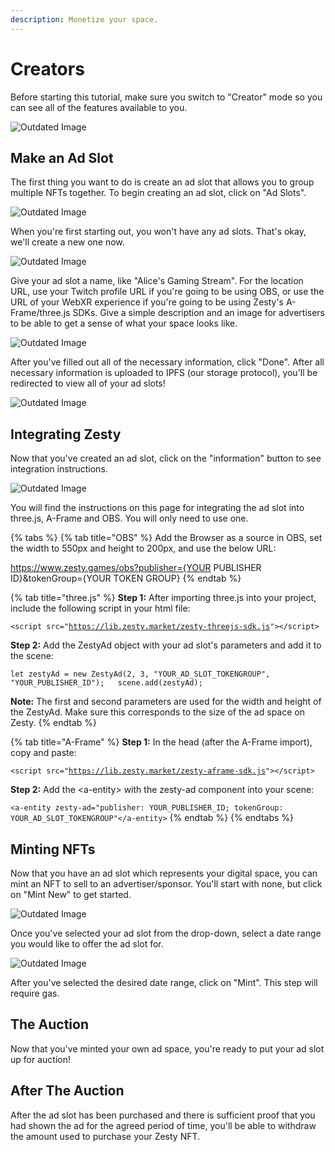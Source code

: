 ```yaml
---
description: Monetize your space.
---
```


# Creators

Before starting this tutorial, make sure you switch to "Creator" mode so you can see all of the features available to you.

![Outdated Image](../.gitbook/assets/image%20%287%29.png)

## Make an Ad Slot

The first thing you want to do is create an ad slot that allows you to group multiple NFTs together. To begin creating an ad slot, click on "Ad Slots".

![Outdated Image](../.gitbook/assets/image%20%2814%29.png)

When you're first starting out, you won't have any ad slots. That's okay, we'll create a new one now.

![Outdated Image](../.gitbook/assets/image%20%2811%29.png)

Give your ad slot a name, like "Alice's Gaming Stream". For the location URL, use your Twitch profile URL if you're going to be using OBS, or use the URL of your WebXR experience if you're going to be using Zesty's A-Frame/three.js SDKs. Give a simple description and an image for advertisers to be able to get a sense of what your space looks like.

![Outdated Image](../.gitbook/assets/image%20%281%29.png)

After you've filled out all of the necessary information, click "Done". After all necessary information is uploaded to IPFS \(our storage protocol\), you'll be redirected to view all of your ad slots!

![Outdated Image](../.gitbook/assets/image%20%285%29.png)

## Integrating Zesty

Now that you've created an ad slot, click on the "information" button to see integration instructions.

![Outdated Image](../.gitbook/assets/image%20%284%29.png)

You will find the instructions on this page for integrating the ad slot into three.js, A-Frame and OBS. You will only need to use one.

{% tabs %}
{% tab title="OBS" %}
Add the Browser as a source in OBS, set the width to 550px and height to 200px, and use the below URL:

https://www.zesty.games/obs?publisher={YOUR PUBLISHER ID}&tokenGroup={YOUR TOKEN GROUP}
{% endtab %}

{% tab title="three.js" %}
**Step 1:** After importing three.js into your project, include the following script in your html file:

`<script src="`[`https://lib.zesty.market/zesty-threejs-sdk.js`](https://lib.zesty.market/zesty-threejs-sdk.js)`"></script>`

**Step 2:** Add the ZestyAd object with your ad slot's parameters and add it to the scene:

`let zestyAd = new ZestyAd(2, 3, "YOUR_AD_SLOT_TOKENGROUP", "YOUR_PUBLISHER_ID");  
scene.add(zestyAd);`

**Note:** The first and second parameters are used for the width and height of the ZestyAd. Make sure this corresponds to the size of the ad space on Zesty. 
{% endtab %}

{% tab title="A-Frame" %}
**Step 1:** In the head \(after the A-Frame import\), copy and paste: 

`<script src="`[`https://lib.zesty.market/zesty-aframe-sdk.js`](https://lib.zesty.market/zesty-aframe-sdk.js)`"></script>`

**Step 2:** Add the &lt;a-entity&gt; with the zesty-ad component into your scene:

`<a-entity zesty-ad="publisher: YOUR_PUBLISHER_ID; tokenGroup: YOUR_AD_SLOT_TOKENGROUP"</a-entity>`
{% endtab %}
{% endtabs %}

## Minting NFTs

Now that you have an ad slot which represents your digital space, you can mint an NFT to sell to an advertiser/sponsor. You'll start with none, but click on "Mint New" to get started.

![Outdated Image](../.gitbook/assets/image%20%2813%29.png)

Once you've selected your ad slot from the drop-down, select a date range you would like to offer the ad slot for.

![Outdated Image](../.gitbook/assets/image%20%2812%29.png)

After you've selected the desired date range, click on "Mint". This step will require gas.



## The Auction

Now that you've minted your own ad space, you're ready to put your ad slot up for auction!



## After The Auction

After the ad slot has been purchased and there is sufficient proof that you had shown the ad for the agreed period of time, you'll be able to withdraw the amount used to purchase your Zesty NFT.



